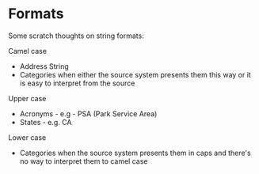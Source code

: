 # Formats
Some scratch thoughts on string formats:

Camel case
* Address String
* Categories when either the source system presents them this way or it is easy to interpret from the source

Upper case
* Acronyms - e.g - PSA (Park Service Area)
* States - e.g. CA

Lower case
* Categories when the source system presents them in caps and there's no way to interpret them to camel case




